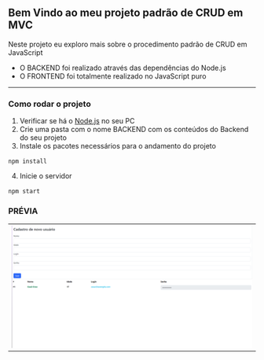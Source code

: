 ## Bem Vindo ao meu projeto padrão de CRUD em MVC

Neste projeto eu exploro mais sobre o procedimento padrão de CRUD em JavaScript

- O BACKEND foi realizado através das dependências do Node.js
- O FRONTEND foi totalmente realizado no JavaScript puro

---

### Como rodar o projeto

1. Verificar se há o [Node.js](https://nodejs.org/en) no seu PC
2. Crie uma pasta com o nome BACKEND com os conteúdos do Backend do seu projeto
3. Instale os pacotes necessários para o andamento do projeto
```
npm install
```
4. Inicie o servidor
```
npm start
```

### PRÉVIA

<table width="100%">
<tr width="100%">
<td>
<img src="/SAMPLE.png">
</td>
</tr>
</table>